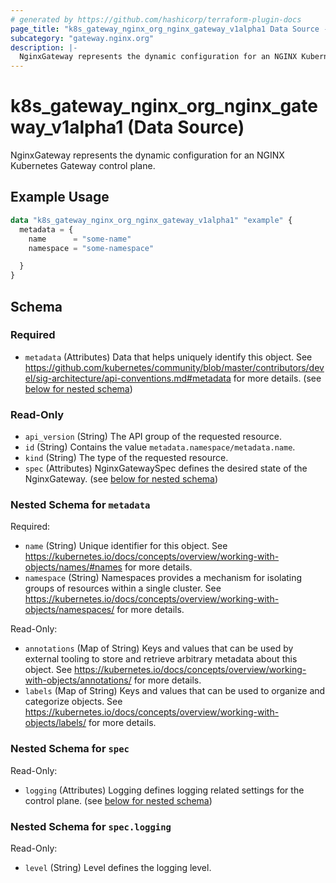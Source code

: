 ```yaml
---
# generated by https://github.com/hashicorp/terraform-plugin-docs
page_title: "k8s_gateway_nginx_org_nginx_gateway_v1alpha1 Data Source - terraform-provider-k8s"
subcategory: "gateway.nginx.org"
description: |-
  NginxGateway represents the dynamic configuration for an NGINX Kubernetes Gateway control plane.
---
```


# k8s_gateway_nginx_org_nginx_gateway_v1alpha1 (Data Source)

NginxGateway represents the dynamic configuration for an NGINX Kubernetes Gateway control plane.

## Example Usage

```terraform
data "k8s_gateway_nginx_org_nginx_gateway_v1alpha1" "example" {
  metadata = {
    name      = "some-name"
    namespace = "some-namespace"

  }
}
```

<!-- schema generated by tfplugindocs -->
## Schema

### Required

- `metadata` (Attributes) Data that helps uniquely identify this object. See https://github.com/kubernetes/community/blob/master/contributors/devel/sig-architecture/api-conventions.md#metadata for more details. (see [below for nested schema](#nestedatt--metadata))

### Read-Only

- `api_version` (String) The API group of the requested resource.
- `id` (String) Contains the value `metadata.namespace/metadata.name`.
- `kind` (String) The type of the requested resource.
- `spec` (Attributes) NginxGatewaySpec defines the desired state of the NginxGateway. (see [below for nested schema](#nestedatt--spec))

<a id="nestedatt--metadata"></a>
### Nested Schema for `metadata`

Required:

- `name` (String) Unique identifier for this object. See https://kubernetes.io/docs/concepts/overview/working-with-objects/names/#names for more details.
- `namespace` (String) Namespaces provides a mechanism for isolating groups of resources within a single cluster. See https://kubernetes.io/docs/concepts/overview/working-with-objects/namespaces/ for more details.

Read-Only:

- `annotations` (Map of String) Keys and values that can be used by external tooling to store and retrieve arbitrary metadata about this object. See https://kubernetes.io/docs/concepts/overview/working-with-objects/annotations/ for more details.
- `labels` (Map of String) Keys and values that can be used to organize and categorize objects. See https://kubernetes.io/docs/concepts/overview/working-with-objects/labels/ for more details.


<a id="nestedatt--spec"></a>
### Nested Schema for `spec`

Read-Only:

- `logging` (Attributes) Logging defines logging related settings for the control plane. (see [below for nested schema](#nestedatt--spec--logging))

<a id="nestedatt--spec--logging"></a>
### Nested Schema for `spec.logging`

Read-Only:

- `level` (String) Level defines the logging level.
